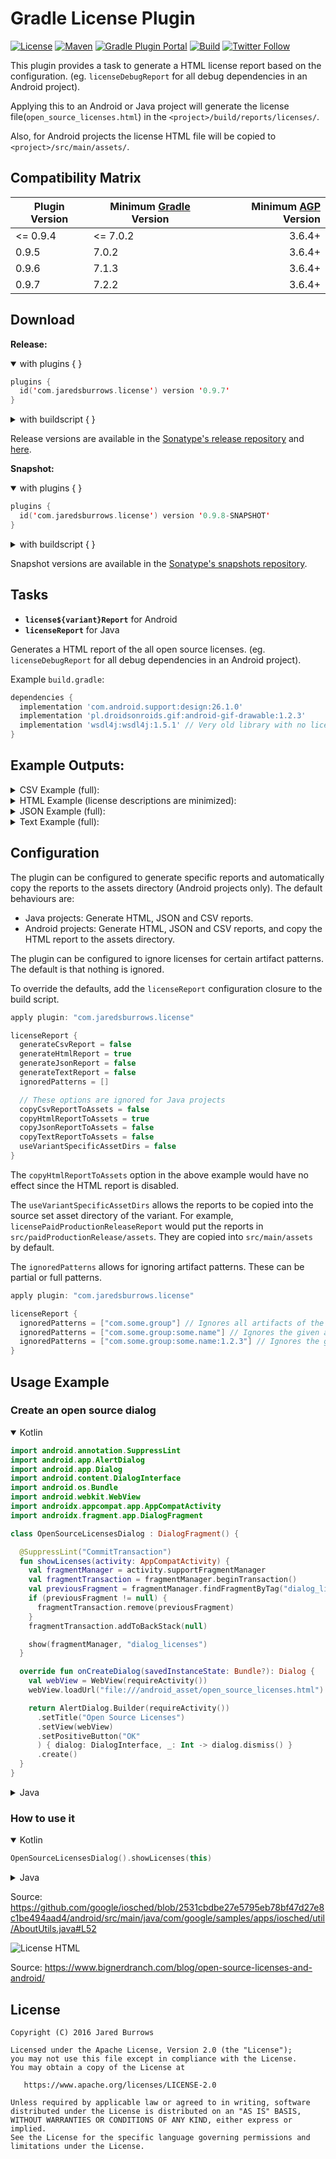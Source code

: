 # Gradle License Plugin

[![License](https://img.shields.io/badge/License-Apache%202.0-blue.svg)](https://www.apache.org/licenses/LICENSE-2.0)
[![Maven](https://img.shields.io/maven-central/v/com.jaredsburrows/gradle-license-plugin?label=maven&style=flat)](https://search.maven.org/artifact/com.jaredsburrows/gradle-license-plugin)
[![Gradle Plugin Portal](https://img.shields.io/gradle-plugin-portal/v/com.jaredsburrows.license)](https://plugins.gradle.org/plugin/com.jaredsburrows.license)
[![Build](https://github.com/jaredsburrows/gradle-license-plugin/actions/workflows/build.yml/badge.svg)](https://github.com/jaredsburrows/gradle-license-plugin/actions/workflows/build.yml)
[![Twitter Follow](https://img.shields.io/twitter/follow/jaredsburrows.svg?style=social)](https://twitter.com/jaredsburrows)

This plugin provides a task to generate a HTML license report based on the 
configuration. (eg. `licenseDebugReport` for all debug dependencies in an Android project).

Applying this to an Android or Java project will generate the license 
file(`open_source_licenses.html`) in the `<project>/build/reports/licenses/`.

Also, for Android projects the license HTML file will be copied to `<project>/src/main/assets/`.


## Compatibility Matrix

| Plugin Version | Minimum [Gradle](https://gradle.org/) Version | Minimum [AGP](https://developer.android.com/build/releases/gradle-plugin) Version |
|----------------|-----------------------------------------------|----------------------------------------------------------------------------------:|
| <= 0.9.4       | <= 7.0.2                                      |                                                                            3.6.4+ |
| 0.9.5          | 7.0.2                                         |                                                                            3.6.4+ |
| 0.9.6          | 7.1.3                                         |                                                                            3.6.4+ |
| 0.9.7          | 7.2.2                                         |                                                                            3.6.4+ |

## Download

**Release:**
<details open>
  <summary>with plugins { }</summary>
  

```kotlin
plugins {
  id('com.jaredsburrows.license') version '0.9.7'
}
```
</details>

<details>
  <summary>with buildscript { }</summary>
  

```groovy
buildscript {
  repositories {
    mavenCentral()
    google() // For Android projects
  }

  dependencies {
    classpath 'com.jaredsburrows:gradle-license-plugin:0.9.7'
  }
}

apply plugin: 'com.android.application' // or 'java-library'
apply plugin: 'com.jaredsburrows.license'
```
</details>

Release versions are available in
the [Sonatype's release repository](https://repo1.maven.org/maven2/com/jaredsburrows/gradle-license-plugin/)
and [here](https://central.sonatype.com/artifact/com.jaredsburrows/gradle-license-plugin).

**Snapshot:**
<details open>
  <summary>with plugins { }</summary>

```kotlin
plugins {
  id('com.jaredsburrows.license') version '0.9.8-SNAPSHOT'
}
```
</details>

<details>
  <summary>with buildscript { }</summary>

```groovy
buildscript {
  repositories {
    maven { url 'https://oss.sonatype.org/content/repositories/snapshots' }
    google() // For Android projects
  }

  dependencies {
    classpath 'com.jaredsburrows:gradle-license-plugin:0.9.8-SNAPSHOT'
  }
}

apply plugin: 'com.android.application' // or 'java-library'
apply plugin: 'com.jaredsburrows.license'
```
</details>

Snapshot versions are available in the [Sonatype's snapshots repository](https://oss.sonatype.org/content/repositories/snapshots/com/jaredsburrows/gradle-license-plugin/).

## Tasks

- **`license${variant}Report`** for Android
- **`licenseReport`** for Java

Generates a HTML report of the all open source licenses. (eg. `licenseDebugReport` for all debug dependencies in an Android project).

Example `build.gradle`:

```groovy
dependencies {
  implementation 'com.android.support:design:26.1.0'
  implementation 'pl.droidsonroids.gif:android-gif-drawable:1.2.3'
  implementation 'wsdl4j:wsdl4j:1.5.1' // Very old library with no license info available
}
```

## Example Outputs:

<details>
  <summary>CSV Example (full):</summary>

```csv
project,description,version,developers,url,year,licenses,license urls,dependency
Android GIF Drawable Library,Views and Drawable for displaying animated GIFs for Android,1.2.3,Karol WrÃ³tniak,https://github.com/koral--/android-gif-drawable,null,The MIT License,http://opensource.org/licenses/MIT,pl.droidsonroids.gif:android-gif-drawable:1.2.3
design,null,26.1.0,null,null,null,The Apache Software License,http://www.apache.org/licenses/LICENSE-2.0.txt,com.android.support:design:26.1.0
```
</details>

<details>
  <summary>HTML Example (license descriptions are minimized):</summary>

```html
<!DOCTYPE html>
<html lang="en">
  <head>
    <meta http-equiv="content-type" content="text/html; charset=utf-8">
    <style>body { font-family: sans-serif } pre { background-color: #eeeeee; padding: 1em; white-space: pre-wrap; word-break: break-word; display: inline-block }</style>
    <title>Open source licenses</title>
  </head>
  <body>
    <h3>Notice for packages:</h3>
    <ul>
      <li><a href="#1934118923">design (26.1.0)</a>
        <dl>
          <dt>Copyright &copy; 20xx The original author or authors</dt>
          <dd></dd>
        </dl>
      </li>
    </ul>
    <a id="1934118923"></a>
    <pre>apache-2.0.txt here</pre>
    <br>
    <hr>
    <ul>
      <li><a href="#1783810846">Android GIF Drawable Library (1.2.3)</a>
        <dl>
          <dt>Copyright &copy; 20xx Karol WrXXtniak</dt>
          <dd></dd>
        </dl>
      </li>
    </ul>
    <a id="1783810846"></a>
    <pre>apache-2.0.txt here</pre>
    <br>
    <hr>
  </body>
</html>
```

Note, if no license information is found in the POM for a project, "No License Found" will be used. 
Those will be listed first.
Other missing information is provided as default values that can be corrected from other sources.
Projects are grouped by license name and the license text is only provided once. 
Projects with multiple licenses are grouped as if those licenses were a single combined license.
</details>

<details>
  <summary>JSON Example (full):</summary>

```json
[
  {
    "project":"Android GIF Drawable Library",
    "description":"Views and Drawable for displaying animated GIFs for Android",
    "version":"1.2.3",
    "developers":[
      "Karol Wr\\u00c3\\u00b3tniak"
    ],
    "url":"https://github.com/koral--/android-gif-drawable",
    "year":null,
    "licenses":[
      {
        "license":"The MIT License",
        "license_url":"http://opensource.org/licenses/MIT"
      }
    ],
    "dependency":"pl.droidsonroids.gif:android-gif-drawable:1.2.3"
  },
  {
    "project":"design",
    "description":null,
    "version":"26.1.0",
    "developers":[],
    "url":null,
    "year":null,
    "licenses":[
      {
        "license":"The Apache Software License",
        "license_url":"http://www.apache.org/licenses/LICENSE-2.0.txt"
      }
    ],
    "dependency":"com.android.support:design:26.1.0"
  }
]
```

Note, if no license information is found for a component, the `licenses` element in the JSON output will be an empty array.
</details>

<details>
  <summary>Text Example (full):</summary>

```text
Notice for packages


Android GIF Drawable Library (1.2.3) - The MIT License
Views and Drawable for displaying animated GIFs for Android
https://github.com/koral--/android-gif-drawable

design (26.1.0) - The Apache Software License
```
</details>

## Configuration
The plugin can be configured to generate specific reports and automatically copy the reports to the assets directory (Android projects only). The default behaviours are: 
- Java projects: Generate HTML, JSON and CSV reports.
- Android projects: Generate HTML, JSON and CSV reports, and copy the HTML report to the assets directory.

The plugin can be configured to ignore licenses for certain artifact patterns. The default is that nothing is ignored.

To override the defaults, add the `licenseReport` configuration closure to the build script.

```groovy
apply plugin: "com.jaredsburrows.license"

licenseReport {
  generateCsvReport = false
  generateHtmlReport = true
  generateJsonReport = false
  generateTextReport = false
  ignoredPatterns = []

  // These options are ignored for Java projects
  copyCsvReportToAssets = false
  copyHtmlReportToAssets = true
  copyJsonReportToAssets = false
  copyTextReportToAssets = false
  useVariantSpecificAssetDirs = false
}
```

The `copyHtmlReportToAssets` option in the above example would have no effect since the HTML report is disabled.

The `useVariantSpecificAssetDirs` allows the reports to be copied into the source set asset directory of the variant. For example, `licensePaidProductionReleaseReport` would put the reports in `src/paidProductionRelease/assets`. They are copied into `src/main/assets` by default.

The `ignoredPatterns` allows for ignoring artifact patterns. These can be partial or full patterns.

```groovy
apply plugin: "com.jaredsburrows.license"

licenseReport {
  ignoredPatterns = ["com.some.group"] // Ignores all artifacts of the given group
  ignoredPatterns = ["com.some.group:some.name"] // Ignores the given artifact regardless of version
  ignoredPatterns = ["com.some.group:some.name:1.2.3"] // Ignores the given artifact with the given version
}
```

## Usage Example

### Create an open source dialog
<details open>
  <summary>Kotlin</summary>
  

```kotlin
import android.annotation.SuppressLint
import android.app.AlertDialog
import android.app.Dialog
import android.content.DialogInterface
import android.os.Bundle
import android.webkit.WebView
import androidx.appcompat.app.AppCompatActivity
import androidx.fragment.app.DialogFragment

class OpenSourceLicensesDialog : DialogFragment() {

  @SuppressLint("CommitTransaction")
  fun showLicenses(activity: AppCompatActivity) {
    val fragmentManager = activity.supportFragmentManager
    val fragmentTransaction = fragmentManager.beginTransaction()
    val previousFragment = fragmentManager.findFragmentByTag("dialog_licenses")
    if (previousFragment != null) {
      fragmentTransaction.remove(previousFragment)
    }
    fragmentTransaction.addToBackStack(null)

    show(fragmentManager, "dialog_licenses")
  }

  override fun onCreateDialog(savedInstanceState: Bundle?): Dialog {
    val webView = WebView(requireActivity())
    webView.loadUrl("file:///android_asset/open_source_licenses.html")

    return AlertDialog.Builder(requireActivity())
      .setTitle("Open Source Licenses")
      .setView(webView)
      .setPositiveButton("OK"
      ) { dialog: DialogInterface, _: Int -> dialog.dismiss() }
      .create()
  }
}
```
</details>

<details>
  <summary>Java</summary>
  
```java
import android.annotation.SuppressLint;
import android.app.Dialog;
import android.os.Bundle;
import android.webkit.WebView;

import androidx.annotation.Nullable;
import androidx.appcompat.app.AlertDialog;
import androidx.appcompat.app.AppCompatActivity;
import androidx.fragment.app.DialogFragment;
import androidx.fragment.app.Fragment;
import androidx.fragment.app.FragmentManager;
import androidx.fragment.app.FragmentTransaction;

public final class OpenSourceLicensesDialog extends DialogFragment {

  @SuppressLint("CommitTransaction")
  public void showLicenses(AppCompatActivity activity) {
    FragmentManager fragmentManager = activity.getSupportFragmentManager();
    FragmentTransaction fragmentTransaction = fragmentManager.beginTransaction();
    Fragment previousFragment = fragmentManager.findFragmentByTag("dialog_licenses");
    if (previousFragment != null) {
      fragmentTransaction.remove(previousFragment);
    }
    fragmentTransaction.addToBackStack(null);

    show(fragmentManager, "dialog_licenses");
  }

  @Override
  public Dialog onCreateDialog(@Nullable Bundle savedInstanceState) {
    WebView webView = new WebView(requireActivity());
    webView.loadUrl("file:///android_asset/open_source_licenses.html");

    return new AlertDialog.Builder(requireActivity())
      .setTitle("Open Source Licenses")
      .setView(webView)
      .setPositiveButton("OK", (dialog, which) -> dialog.dismiss())
      .create();
  }
}
```
</details>

### How to use it
<details open>
  <summary>Kotlin</summary>
  

```kotlin
OpenSourceLicensesDialog().showLicenses(this)
```
</details>

<details>
  <summary>Java</summary>
  

```java
new OpenSourceLicensesDialog().showLicenses(this);
```
</details>


Source: https://github.com/google/iosched/blob/2531cbdbe27e5795eb78bf47d27e8c1be494aad4/android/src/main/java/com/google/samples/apps/iosched/util/AboutUtils.java#L52

<img src="https://www.bignerdranch.com/assets/img/blog/2015/07/screenshot-gmail.png"  alt="License HTML"/>

Source: https://www.bignerdranch.com/blog/open-source-licenses-and-android/

## License
```
Copyright (C) 2016 Jared Burrows

Licensed under the Apache License, Version 2.0 (the "License");
you may not use this file except in compliance with the License.
You may obtain a copy of the License at

   https://www.apache.org/licenses/LICENSE-2.0

Unless required by applicable law or agreed to in writing, software
distributed under the License is distributed on an "AS IS" BASIS,
WITHOUT WARRANTIES OR CONDITIONS OF ANY KIND, either express or implied.
See the License for the specific language governing permissions and
limitations under the License.
```
